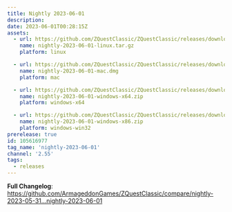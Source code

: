 ```yaml
---
title: Nightly 2023-06-01
description: 
date: 2023-06-01T00:28:15Z
assets: 
  - url: https://github.com/ZQuestClassic/ZQuestClassic/releases/download/nightly-2023-06-01/nightly-2023-06-01-linux.tar.gz
    name: nightly-2023-06-01-linux.tar.gz
    platform: linux

  - url: https://github.com/ZQuestClassic/ZQuestClassic/releases/download/nightly-2023-06-01/nightly-2023-06-01-mac.dmg
    name: nightly-2023-06-01-mac.dmg
    platform: mac

  - url: https://github.com/ZQuestClassic/ZQuestClassic/releases/download/nightly-2023-06-01/nightly-2023-06-01-windows-x64.zip
    name: nightly-2023-06-01-windows-x64.zip
    platform: windows-x64

  - url: https://github.com/ZQuestClassic/ZQuestClassic/releases/download/nightly-2023-06-01/nightly-2023-06-01-windows-x86.zip
    name: nightly-2023-06-01-windows-x86.zip
    platform: windows-win32
prerelease: true
id: 105616977
tag_name: 'nightly-2023-06-01'
channel: '2.55'
tags:
  - releases
---
```


**Full Changelog**: https://github.com/ArmageddonGames/ZQuestClassic/compare/nightly-2023-05-31...nightly-2023-06-01
